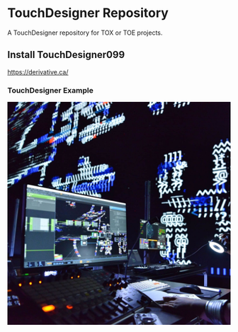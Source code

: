 # TouchDesigner Repository

A TouchDesigner repository for TOX or TOE projects.

## Install TouchDesigner099
https://derivative.ca/

### TouchDesigner Example
![](img_1.jpg)


